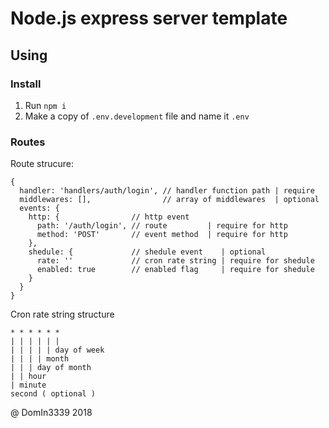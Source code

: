 # Node.js express server template

## Using

### Install

1. Run `npm i`
2. Make a copy of `.env.development` file and name it `.env`

### Routes

Route strucure:

``` JS
{
  handler: 'handlers/auth/login', // handler function path | require
  middlewares: [],                // array of middlewares  | optional
  events: {
    http: {                // http event 
      path: '/auth/login', // route         | require for http
      method: 'POST'       // event method  | require for http
    },
    shedule: {             // shedule event    | optional
      rate: ''             // cron rate string | require for shedule
      enabled: true        // enabled flag     | require for shedule
    }
  }
}
```

Cron rate string structure
```
* * * * * *
| | | | | |
| | | | | day of week
| | | | month
| | | day of month
| | hour
| minute
second ( optional )
```


@ DomIn3339 2018